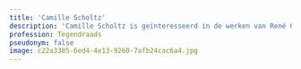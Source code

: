 ```yaml
---
title: 'Camille Scholtz'
description: 'Camille Scholtz is geïnteresseerd in de werken van René Guénon, anti-modernistische filosofie, en islam.'
profession: Tegendraads
pseudonym: false
image: c22a3385-6ed4-4e13-9260-7afb24cac6a4.jpg
---
```

